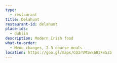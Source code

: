 ```yaml
---
type: 
  - restaurant
title: Delahunt
restaurant-id: delahunt
place-ids:
  - dublin 
description: Modern Irish food
what-to-order:
  - Menu changes, 2-3 course meals
location: https://goo.gl/maps/CQ3rVM1wx6B3Fx5z5
---
```

